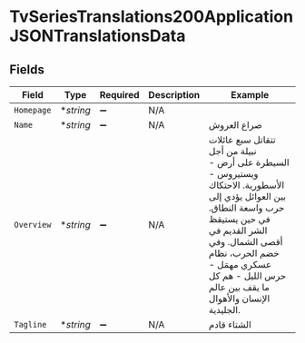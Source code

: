 # TvSeriesTranslations200ApplicationJSONTranslationsData


## Fields

| Field                                                                                                                                                                                                                                                            | Type                                                                                                                                                                                                                                                             | Required                                                                                                                                                                                                                                                         | Description                                                                                                                                                                                                                                                      | Example                                                                                                                                                                                                                                                          |
| ---------------------------------------------------------------------------------------------------------------------------------------------------------------------------------------------------------------------------------------------------------------- | ---------------------------------------------------------------------------------------------------------------------------------------------------------------------------------------------------------------------------------------------------------------- | ---------------------------------------------------------------------------------------------------------------------------------------------------------------------------------------------------------------------------------------------------------------- | ---------------------------------------------------------------------------------------------------------------------------------------------------------------------------------------------------------------------------------------------------------------- | ---------------------------------------------------------------------------------------------------------------------------------------------------------------------------------------------------------------------------------------------------------------- |
| `Homepage`                                                                                                                                                                                                                                                       | **string*                                                                                                                                                                                                                                                        | :heavy_minus_sign:                                                                                                                                                                                                                                               | N/A                                                                                                                                                                                                                                                              |                                                                                                                                                                                                                                                                  |
| `Name`                                                                                                                                                                                                                                                           | **string*                                                                                                                                                                                                                                                        | :heavy_minus_sign:                                                                                                                                                                                                                                               | N/A                                                                                                                                                                                                                                                              | صراع العروش                                                                                                                                                                                                                                                      |
| `Overview`                                                                                                                                                                                                                                                       | **string*                                                                                                                                                                                                                                                        | :heavy_minus_sign:                                                                                                                                                                                                                                               | N/A                                                                                                                                                                                                                                                              | تتقاتل سبع عائلات نبيلة من أجل السيطرة على أرض - ويستيروس - الأسطورية. الاحتكاك بين العوائل يؤدي إلى حرب واسعة النطاق.  في حين يستيقظ الشر القديم في أقصى الشمال. وفي خضم الحرب، نظام عسكري مهمَل - حرس الليل - هم كل ما يقف بين عالم الإنسان والأهوال الجليدية. |
| `Tagline`                                                                                                                                                                                                                                                        | **string*                                                                                                                                                                                                                                                        | :heavy_minus_sign:                                                                                                                                                                                                                                               | N/A                                                                                                                                                                                                                                                              | الشتاء قادم                                                                                                                                                                                                                                                      |